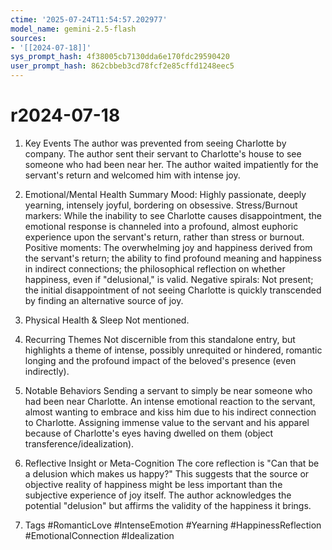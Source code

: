```yaml
---
ctime: '2025-07-24T11:54:57.202977'
model_name: gemini-2.5-flash
sources:
- '[[2024-07-18]]'
sys_prompt_hash: 4f38005cb7130dda6e170fdc29590420
user_prompt_hash: 862cbbeb3cd78fcf2e85cffd1248eec5
---
```

# r2024-07-18

1. Key Events
The author was prevented from seeing Charlotte by company.
The author sent their servant to Charlotte's house to see someone who had been near her.
The author waited impatiently for the servant's return and welcomed him with intense joy.

2. Emotional/Mental Health Summary
Mood: Highly passionate, deeply yearning, intensely joyful, bordering on obsessive.
Stress/Burnout markers: While the inability to see Charlotte causes disappointment, the emotional response is channeled into a profound, almost euphoric experience upon the servant's return, rather than stress or burnout.
Positive moments: The overwhelming joy and happiness derived from the servant's return; the ability to find profound meaning and happiness in indirect connections; the philosophical reflection on whether happiness, even if "delusional," is valid.
Negative spirals: Not present; the initial disappointment of not seeing Charlotte is quickly transcended by finding an alternative source of joy.

3. Physical Health & Sleep
Not mentioned.

4. Recurring Themes
Not discernible from this standalone entry, but highlights a theme of intense, possibly unrequited or hindered, romantic longing and the profound impact of the beloved's presence (even indirectly).

5. Notable Behaviors
Sending a servant to simply be near someone who had been near Charlotte.
An intense emotional reaction to the servant, almost wanting to embrace and kiss him due to his indirect connection to Charlotte.
Assigning immense value to the servant and his apparel because of Charlotte's eyes having dwelled on them (object transference/idealization).

6. Reflective Insight or Meta-Cognition
The core reflection is "Can that be a delusion which makes us happy?" This suggests that the source or objective reality of happiness might be less important than the subjective experience of joy itself. The author acknowledges the potential "delusion" but affirms the validity of the happiness it brings.

7. Tags
#RomanticLove #IntenseEmotion #Yearning #HappinessReflection #EmotionalConnection #Idealization